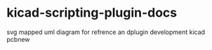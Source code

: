# kicad-scripting-plugin-docs
svg mapped uml diagram for refrence an dplugin development kicad pcbnew
